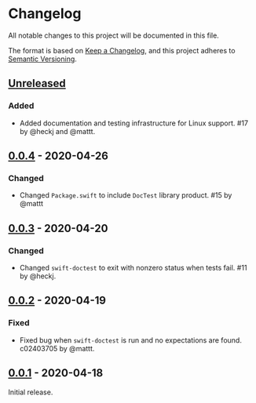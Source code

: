 # Changelog

All notable changes to this project will be documented in this file.

The format is based on [Keep a Changelog](https://keepachangelog.com/en/1.0.0/),
and this project adheres to [Semantic Versioning](https://semver.org/spec/v2.0.0.html).

## [Unreleased]

### Added

- Added documentation and testing infrastructure for Linux support.
  #17 by @heckj and @mattt.

## [0.0.4] - 2020-04-26

### Changed

- Changed `Package.swift` to include `DocTest` library product.
  #15 by @mattt

## [0.0.3] - 2020-04-20

### Changed

- Changed `swift-doctest` to exit with nonzero status when tests fail.
  #11 by @heckj.

## [0.0.2] - 2020-04-19

### Fixed

- Fixed bug when `swift-doctest` is run and no expectations are found.
  c02403705 by @mattt.

## [0.0.1] - 2020-04-18

Initial release.

[unreleased]: https://github.com/SwiftDocOrg/doctest/compare/0.0.4...master
[0.0.4]: https://github.com/SwiftDocOrg/swift-doc/releases/tag/0.0.4
[0.0.3]: https://github.com/SwiftDocOrg/swift-doc/releases/tag/0.0.3
[0.0.2]: https://github.com/SwiftDocOrg/swift-doc/releases/tag/0.0.2
[0.0.1]: https://github.com/SwiftDocOrg/swift-doc/releases/tag/0.0.1
